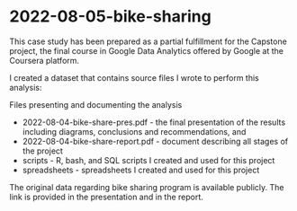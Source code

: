 # 2022-08-05-bike-sharing
This case study has been prepared as a partial fulfillment for the Capstone project, 
the final course in Google Data Analytics offered by Google at the Coursera platform.

I created a dataset that contains source files I wrote to perform this analysis:

Files presenting and documenting the analysis

- 2022-08-04-bike-share-pres.pdf - the final presentation of the results including diagrams, 
  conclusions and recommendations, and
- 2022-08-04-bike-share-report.pdf - document describing all stages of the project
- scripts - R, bash, and SQL scripts I created and used for this project
- spreadsheets - spreadsheets I created and used for this project

The original data regarding bike sharing program is available publicly. 
The link is provided in the presentation and in the report.
